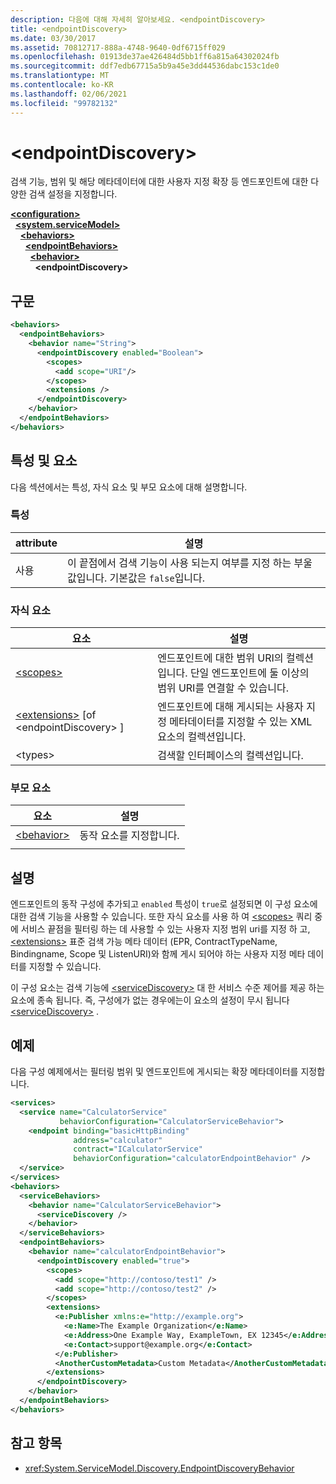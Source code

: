 ```yaml
---
description: 다음에 대해 자세히 알아보세요. <endpointDiscovery>
title: <endpointDiscovery>
ms.date: 03/30/2017
ms.assetid: 70812717-888a-4748-9640-0df6715ff029
ms.openlocfilehash: 01913de37ae426484d5bb1ff6a815a64302024fb
ms.sourcegitcommit: ddf7edb67715a5b9a45e3dd44536dabc153c1de0
ms.translationtype: MT
ms.contentlocale: ko-KR
ms.lasthandoff: 02/06/2021
ms.locfileid: "99782132"
---
```

# \<endpointDiscovery>

검색 기능, 범위 및 해당 메타데이터에 대한 사용자 지정 확장 등 엔드포인트에 대한 다양한 검색 설정을 지정합니다.  
  
[**\<configuration>**](../configuration-element.md)\
&nbsp;&nbsp;[**\<system.serviceModel>**](system-servicemodel.md)\
&nbsp;&nbsp;&nbsp;&nbsp;[**\<behaviors>**](behaviors.md)\
&nbsp;&nbsp;&nbsp;&nbsp;&nbsp;&nbsp;[**\<endpointBehaviors>**](endpointbehaviors.md)\
&nbsp;&nbsp;&nbsp;&nbsp;&nbsp;&nbsp;&nbsp;&nbsp;[**\<behavior>**](behavior-of-endpointbehaviors.md)\
&nbsp;&nbsp;&nbsp;&nbsp;&nbsp;&nbsp;&nbsp;&nbsp;&nbsp;&nbsp;**\<endpointDiscovery>**  
  
## <a name="syntax"></a>구문  
  
```xml  
<behaviors>
  <endpointBehaviors>
    <behavior name="String">
      <endpointDiscovery enabled="Boolean">
        <scopes>
          <add scope="URI"/>
        </scopes>
        <extensions />
      </endpointDiscovery>
    </behavior>
  </endpointBehaviors>
</behaviors>
```  
  
## <a name="attributes-and-elements"></a>특성 및 요소  

 다음 섹션에서는 특성, 자식 요소 및 부모 요소에 대해 설명합니다.  
  
### <a name="attributes"></a>특성  
  
|attribute|설명|  
|---------------|-----------------|  
|사용|이 끝점에서 검색 기능이 사용 되는지 여부를 지정 하는 부울 값입니다. 기본값은 `false`입니다.|  
  
### <a name="child-elements"></a>자식 요소  
  
|요소|설명|  
|-------------|-----------------|  
|[\<scopes>](scopes.md)|엔드포인트에 대한 범위 URI의 컬렉션입니다. 단일 엔드포인트에 둘 이상의 범위 URI를 연결할 수 있습니다.|  
|[\<extensions>](extensions.md) [of \<endpointDiscovery> ]|엔드포인트에 대해 게시되는 사용자 지정 메타데이터를 지정할 수 있는 XML 요소의 컬렉션입니다.|  
|\<types>|검색할 인터페이스의 컬렉션입니다.|  
  
### <a name="parent-elements"></a>부모 요소  
  
|요소|설명|  
|-------------|-----------------|  
|[\<behavior>](behavior-of-endpointbehaviors.md)|동작 요소를 지정합니다.|  
|||  
  
## <a name="remarks"></a>설명  

 엔드포인트의 동작 구성에 추가되고 `enabled` 특성이 `true`로 설정되면 이 구성 요소에 대한 검색 기능을 사용할 수 있습니다. 또한 자식 요소를 사용 하 여 [\<scopes>](scopes.md) 쿼리 중에 서비스 끝점을 필터링 하는 데 사용할 수 있는 사용자 지정 범위 uri를 지정 하 고, [\<extensions>](extensions.md) 표준 검색 가능 메타 데이터 (EPR, ContractTypeName, Bindingname, Scope 및 ListenURI)와 함께 게시 되어야 하는 사용자 지정 메타 데이터를 지정할 수 있습니다.  
  
 이 구성 요소는 검색 기능에 [\<serviceDiscovery>](servicediscovery.md) 대 한 서비스 수준 제어를 제공 하는 요소에 종속 됩니다. 즉, 구성에가 없는 경우에는이 요소의 설정이 무시 됩니다 [\<serviceDiscovery>](servicediscovery.md) .  
  
## <a name="example"></a>예제  

 다음 구성 예제에서는 필터링 범위 및 엔드포인트에 게시되는 확장 메타데이터를 지정합니다.  
  
```xml  
<services>
  <service name="CalculatorService"
           behaviorConfiguration="CalculatorServiceBehavior">
    <endpoint binding="basicHttpBinding"
              address="calculator"
              contract="ICalculatorService"
              behaviorConfiguration="calculatorEndpointBehavior" />
  </service>
</services>
<behaviors>
  <serviceBehaviors>
    <behavior name="CalculatorServiceBehavior">
      <serviceDiscovery />
    </behavior>
  </serviceBehaviors>
  <endpointBehaviors>
    <behavior name="calculatorEndpointBehavior">
      <endpointDiscovery enabled="true">
        <scopes>
          <add scope="http://contoso/test1" />
          <add scope="http://contoso/test2" />
        </scopes>
        <extensions>
          <e:Publisher xmlns:e="http://example.org">
            <e:Name>The Example Organization</e:Name>
            <e:Address>One Example Way, ExampleTown, EX 12345</e:Address>
            <e:Contact>support@example.org</e:Contact>
          </e:Publisher>
          <AnotherCustomMetadata>Custom Metadata</AnotherCustomMetadata>
        </extensions>
      </endpointDiscovery>
    </behavior>
  </endpointBehaviors>
</behaviors>
```  
  
## <a name="see-also"></a>참고 항목

- <xref:System.ServiceModel.Discovery.EndpointDiscoveryBehavior>
